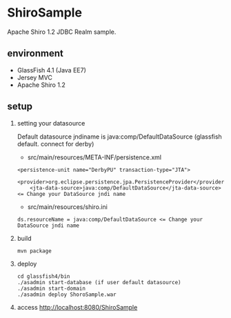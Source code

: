 ShiroSample
===========

Apache Shiro 1.2 JDBC Realm sample.

environment
-------------
* GlassFish 4.1 (Java EE7)
* Jersey MVC
* Apache Shiro 1.2

setup
--------
1. setting your datasource

    Default datasource jndiname is java:comp/DefaultDataSource (glassfish default. connect for derby)

    * src/main/resources/META-INF/persistence.xml

    ```
    <persistence-unit name="DerbyPU" transaction-type="JTA">
        <provider>org.eclipse.persistence.jpa.PersistenceProvider</provider>
        <jta-data-source>java:comp/DefaultDataSource</jta-data-source> <= Change your DataSource jndi name
    ```

    * src/main/resources/shiro.ini

    ```
    ds.resourceName = java:comp/DefaultDataSource <= Change your DataSource jndi name
    ```

2. build
    ```
    mvn package
    ```

3. deploy
    ```
    cd glassfish4/bin
    ./asadmin start-database (if user default datasource)
    ./asadmin start-domain
    ./asadmin deploy ShoroSample.war
    ```

4. access
    [http://localhost:8080/ShiroSample](http://localhost:8080/ShiroSample)

